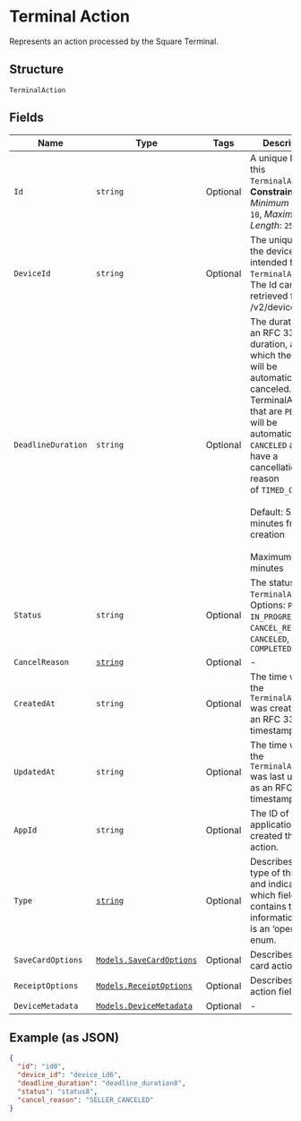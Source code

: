 
# Terminal Action

Represents an action processed by the Square Terminal.

## Structure

`TerminalAction`

## Fields

| Name | Type | Tags | Description |
|  --- | --- | --- | --- |
| `Id` | `string` | Optional | A unique ID for this `TerminalAction`.<br>**Constraints**: *Minimum Length*: `10`, *Maximum Length*: `255` |
| `DeviceId` | `string` | Optional | The unique Id of the device intended for this `TerminalAction`.<br>The Id can be retrieved from /v2/devices api. |
| `DeadlineDuration` | `string` | Optional | The duration as an RFC 3339 duration, after which the action will be automatically canceled.<br>TerminalActions that are `PENDING` will be automatically `CANCELED` and have a cancellation reason<br>of `TIMED_OUT`<br><br>Default: 5 minutes from creation<br><br>Maximum: 5 minutes |
| `Status` | `string` | Optional | The status of the `TerminalAction`.<br>Options: `PENDING`, `IN_PROGRESS`, `CANCEL_REQUESTED`, `CANCELED`, `COMPLETED` |
| `CancelReason` | [`string`](../../doc/models/action-cancel-reason.md) | Optional | - |
| `CreatedAt` | `string` | Optional | The time when the `TerminalAction` was created as an RFC 3339 timestamp. |
| `UpdatedAt` | `string` | Optional | The time when the `TerminalAction` was last updated as an RFC 3339 timestamp. |
| `AppId` | `string` | Optional | The ID of the application that created the action. |
| `Type` | [`string`](../../doc/models/terminal-action-action-type.md) | Optional | Describes the type of this unit and indicates which field contains the unit information. This is an ‘open’ enum. |
| `SaveCardOptions` | [`Models.SaveCardOptions`](../../doc/models/save-card-options.md) | Optional | Describes save-card action fields. |
| `ReceiptOptions` | [`Models.ReceiptOptions`](../../doc/models/receipt-options.md) | Optional | Describes receipt action fields. |
| `DeviceMetadata` | [`Models.DeviceMetadata`](../../doc/models/device-metadata.md) | Optional | - |

## Example (as JSON)

```json
{
  "id": "id0",
  "device_id": "device_id6",
  "deadline_duration": "deadline_duration8",
  "status": "status8",
  "cancel_reason": "SELLER_CANCELED"
}
```

